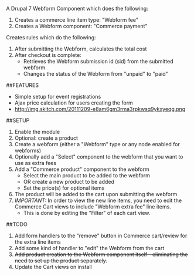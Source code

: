 A Drupal 7 Webform Component which does the following:

1. Creates a commerce line item type: "Webform fee"
2. Creates a Webform component: "Commerce payment"

Creates rules which do the following:

1. After submitting the Webform, calculates the total cost
2. After checkout is complete:
   * Retrieves the Webform submission id (sid) from the submitted webform
   * Changes the status of the Webform from "unpaid" to "paid"

##FEATURES
* Simple setup for event registrations
* Ajax price calculation for users creating the form
* http://img.skitch.com/20111209-e8am6gm3rma3rpkwsq9ykxyeqg.png

##SETUP
1. Enable the module
2. Optional: create a product
3. Create a webform (either a "Webform" type or any node enabled for webforms)
4. Optionally add a "Select" component to the webform that you want to use as extra fees
5. Add a "Commerce product" component to the webform
   * Select the main product to be added to the webform
   * OR create a new product to be added
   * Set the price(s) for optional items
6. The product will be added to the cart upon submitting the webform
7. *IMPORTANT:* In order to view the new line items, you need to edit the Commerce Cart views to include "Webform extra fee" line items.
   * This is done by editing the "Filter" of each cart view.

##TODO
1. Add form handlers to the "remove" button in Commerce cart/review for the extra line items
2. Add some kind of handler to "edit" the Webform from the cart
3. ~~Add product creation to the Webform component itself - eliminating the need to set up the product separately.~~
4. Update the Cart views on install


